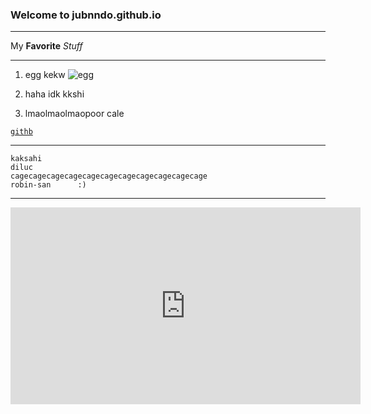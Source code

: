 ### Welcome to jubnndo.github.io
---
My **Favorite** *Stuff*

---

1. egg kekw ![egg](https://user-images.githubusercontent.com/118245640/202086193-c7ae7f59-5a01-4d0e-a4be-f4e745a72c95.png)

2. haha idk kkshi 

3. lmaolmaolmaopoor cale 

[`githb`](https://github.com/)

---- 

```
kaksahi
diluc
cagecagecagecagecagecagecagecagecagecagecage
robin-san      :)

```

----

<iframe width="560" height="315" src="https://www.youtube.com/embed/WWSfVM14yc8" title="YouTube video player" frameborder="0" allow="accelerometer; autoplay; clipboard-write; encrypted-media; gyroscope; picture-in-picture" allowfullscreen></iframe>

